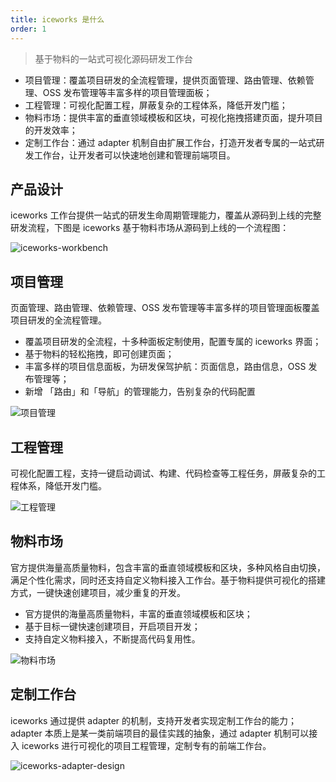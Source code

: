 ```yaml
---
title: iceworks 是什么
order: 1
---
```


> 基于物料的一站式可视化源码研发工作台

* 项目管理：覆盖项目研发的全流程管理，提供页面管理、路由管理、依赖管理、OSS 发布管理等丰富多样的项目管理面板；
* 工程管理：可视化配置工程，屏蔽复杂的工程体系，降低开发门槛；
* 物料市场：提供丰富的垂直领域模板和区块，可视化拖拽搭建页面，提升项目的开发效率；
* 定制工作台：通过 adapter 机制自由扩展工作台，打造开发者专属的一站式研发工作台，让开发者可以快速地创建和管理前端项目。

## 产品设计

iceworks 工作台提供一站式的研发生命周期管理能力，覆盖从源码到上线的完整研发流程，下图是 iceworks 基于物料市场从源码到上线的一个流程图：

![iceworks-workbench](https://img.alicdn.com/tfs/TB1YjEudLWG3KVjSZFPXXXaiXXa-970-633.png)

## 项目管理

页面管理、路由管理、依赖管理、OSS 发布管理等丰富多样的项目管理面板覆盖项目研发的全流程管理。

- 覆盖项目研发的全流程，十多种面板定制使用，配置专属的 iceworks 界面；
- 基于物料的轻松拖拽，即可创建页面；
- 丰富多样的项目信息面板，为研发保驾护航：页面信息，路由信息，OSS 发布管理等；
- 新增 「路由」和「导航」的管理能力，告别复杂的代码配置

![项目管理](https://img.alicdn.com/tfs/TB1LdRYd9WD3KVjSZSgXXcCxVXa-2876-1582.png)

## 工程管理

可视化配置工程，支持一键启动调试、构建、代码检查等工程任务，屏蔽复杂的工程体系，降低开发门槛。

![工程管理](https://img.alicdn.com/tfs/TB1HpB1d8Kw3KVjSZFOXXarDVXa-2880-1584.png)

## 物料市场

官方提供海量高质量物料，包含丰富的垂直领域模板和区块，多种风格自由切换，满足个性化需求，同时还支持自定义物料接入工作台。基于物料提供可视化的搭建方式，一键快速创建项目，减少重复的开发。

- 官方提供的海量高质量物料，丰富的垂直领域模板和区块；
- 基于目标一键快速创建项目，开启项目开发；
- 支持自定义物料接入，不断提高代码复用性。

![物料市场](https://img.alicdn.com/tfs/TB1TY01d8Kw3KVjSZFOXXarDVXa-2878-1580.png)

## 定制工作台

iceworks 通过提供 adapter 的机制，支持开发者实现定制工作台的能力；adapter 本质上是某一类前端项目的最佳实践的抽象，通过 adapter 机制可以接入 iceworks 进行可视化的项目工程管理，定制专有的前端工作台。

![iceworks-adapter-design](https://img.alicdn.com/tfs/TB1wwsmcAxz61VjSZFrXXXeLFXa-2384-1404.png)
